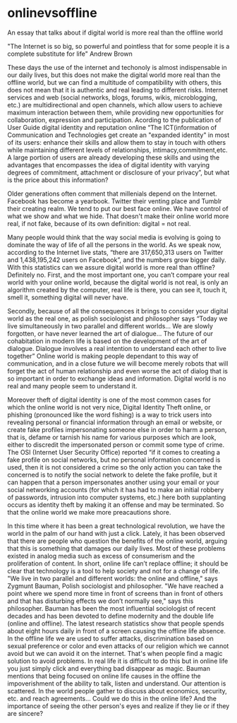# onlinevsoffline
An essay that talks about if digital world is more real than the offline world 

"The Internet is so big, so powerful and pointless that for some people it is a complete substitute for life" Andrew Brown 

These days the use of the internet and techonoly is almost indispensable in our daily lives, but this does not make the digital world more real than the offline world, but we can find a multitude of compatibility with others, this does not mean that it is authentic and real leading to different risks. Internet services and web (social networks, blogs, forums, wikis, microblogging, etc.) are multidirectional and open channels, which allow users to achieve maximum interaction between them, while providing new opportunities for collaboration, expression and participation. Acording to the publication of  User Guide digital identity and reputation online “The ICT(information of Communication and Technologies   get create an "expanded identity" in most of its users: enhance their skills and allow them to stay in touch with others while maintaining different levels of relationships, intimacy,commitment,etc. A large portion of users are already developing these skills and using the advantages that encompasses the idea of digital identity with varying degrees of commitment, attachment or disclosure of your privacy”, but what is the price about this information?

Older generations often comment that millenials depend on the Internet. Facebook has become a yearbook. Twitter their venting place and Tumblr their creating realm. We tend to put our best face online. We have control of what we show and what we hide. That doesn't make their online world more real, if not fake, because of its own definition: digital = not real.

Many people would think that the way social media is evolving is going to dominate the way of life of all the persons in the world. As we speak now, according to the Internet live stats, “there are 317,650,313 users on Twitter and 1,438,195,242 users on Facebook”, and the numbers grow bigger daily. With this statistics can we assure digital world is more real than offline? Definitely no. First, and the most important one, you can’t compare your real world with your online world, because the digital world is not real, is only an algorithm created by the computer, real life is 
there, you can see it, touch it, smell it, something digital will never have. 

Secondly, because of all the consequences it brings to consider your digital world as the real one, as polish sociologist and philosopher says “Today we live simultaneously in two parallel and different worlds… We are slowly forgotten, or have never learned the art of dialogue… The future of our cohabitation in modern life is based on the development of the art of dialogue. Dialogue involves a real intention to understand each other to live together” Online world is making people dependant to this way of communication, and in a close future we will become merely robots that will forget the act of human relationship and even worse the act of dialog that is so important in order to exchange ideas and information. Digital world is no real and many people seem to understand it. 

Moreover theft of digital identity is one of the most common cases for which the online world is not very nice, Digital Identity Theft  online, or phishing (pronounced like the word fishing) is a way to trick users into revealing personal or financial information through an email or website, or create fake profiles impersonating someone else in order to harm a person, that is, defame or tarnish his name for various purposes which are look, either to discredit the impersonated person or commit some type of crime. The  OSI (Internet User Security Office) reported “if it comes to creating a fake profile on social networks, but no personal information concerned is used, then it is not considered a crime so the only action you can take the concerned is to notify the social network to delete the fake profile, but it can happen that a person impersonates another using your email or your social networking accounts (for which it has had to make an initial robbery of passwords, intrusion into computer systems, etc.) here both supplanting occurs as identity theft by making it an offense and may be terminated. So that the online world we make more preacautions shore.

In this time where it has been a great technological revolution, we have the world in the palm of our hand with just a click. Lately, it has been observed that there are people who question the benefits of the online world, arguing that this is something that damages our daily lives. Most of these problems existed in analog media such as excess of consumerism and the proliferation of content. In short, online life can’t replace offline; it should be clear that technology is a tool to help society and not for a change of life. "We live in two parallel and different worlds: the online and offline," says Zygmunt Bauman, Polish sociologist and philosopher. "We have reached a point where we spend more time in front of screens than in front of others and that has disturbing effects we don’t normally see," says this philosopher. Bauman has been the most influential sociologist of recent decades and has been devoted to define modernity and the double life (online and offline). The latest research statistics show that people spends about eight hours daily in front of a screen causing the offline life absence. In the offline life we are used to suffer attacks, discrimination based on sexual preference or color and even attacks of our religion which we cannot avoid but we can avoid it on the internet. That's when people find a magic solution to avoid problems. In real life it is difficult to do this but in online life you just simply click and everything bad disappear as magic. Bauman mentions that being focused on online life causes in the offline the impoverishment of the ability to talk, listen and understand. Our attention is scattered. In the world people gather to discuss about economics, security, etc. and reach agreements… Could we do this in the online life? And the importance of seeing the other person's eyes and realize if they lie or if they are sincere?
